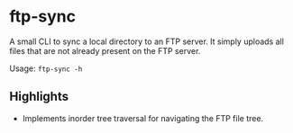 # ftp-sync

A small CLI to sync a local directory to an FTP server. It simply uploads all
files that are not already present on the FTP server.

Usage: `ftp-sync -h`

## Highlights

- Implements inorder tree traversal for navigating the FTP file tree.
